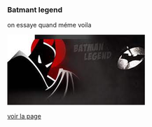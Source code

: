### Batmant legend ###
on essaye quand méme voila

![cover](./asset/Batman_Legend.jpg)

[voir la page](https://med478.github.io/Batman_Legend/)